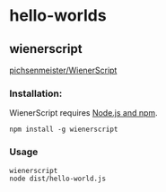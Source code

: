# hello-worlds

## wienerscript

[pichsenmeister/WienerScript](https://github.com/pichsenmeister/WienerScript)

### Installation:

WienerScript requires [Node.js and npm](https://nodejs.org/en/).

```
npm install -g wienerscript
```

### Usage

```
wienerscript
node dist/hello-world.js
```